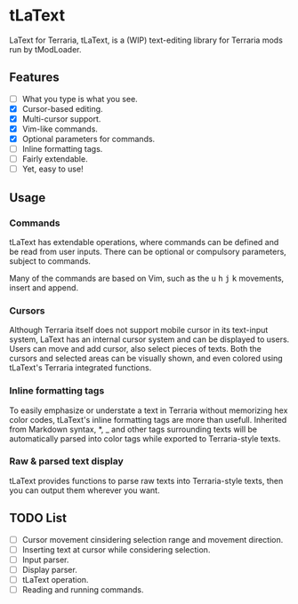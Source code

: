 # tLaText
LaText for Terraria, tLaText, is a (WIP) text-editing library for Terraria mods run by tModLoader.

## Features
- [ ] What you type is what you see.
- [x] Cursor-based editing.
- [x] Multi-cursor support.
- [x] Vim-like commands.
- [x] Optional parameters for commands.
- [ ] Inline formatting tags.
- [ ] Fairly extendable.
- [ ] Yet, easy to use!

## Usage

### Commands
tLaText has extendable operations, where commands can be defined and be read from user inputs.
There can be optional or compulsory parameters, subject to commands.

Many of the commands are based on Vim, such as the <kbd>u</kbd> <kbd>h</kbd> <kbd>j</kbd> <kbd>k</kbd> movements, insert and append.

### Cursors
Although Terraria itself does not support mobile cursor in its text-input system, LaText has an internal cursor system and can be displayed to users. Users can move and add cursor, also select pieces of texts.
Both the cursors and selected areas can be visually shown, and even colored using tLaText's Terraria integrated functions.

### Inline formatting tags
To easily emphasize or understate a text in Terraria without memorizing hex color codes, tLaText's inline formatting tags are more than usefull.
Inherited from Markdown syntax, \*, \_ and other tags surrounding texts will be automatically parsed into color tags while exported to Terraria-style texts.

### Raw & parsed text display
tLaText provides functions to parse raw texts into Terraria-style texts, then you can output them wherever you want.

## TODO List

- [ ] Cursor movement cinsidering selection range and movement direction.
- [ ] Inserting text at cursor while considering selection.
- [ ] Input parser.
- [ ] Display parser.
- [ ] tLaText operation.
- [ ] Reading and running commands.
